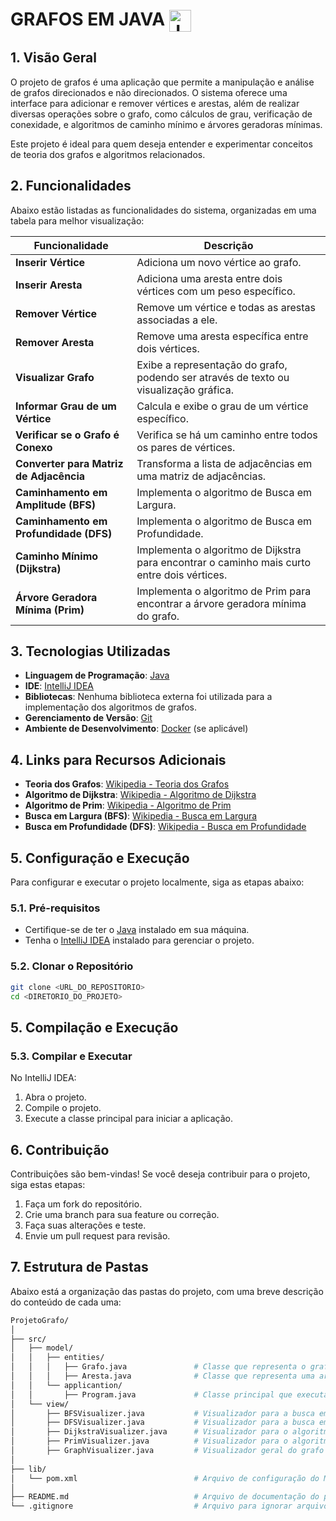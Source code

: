 # GRAFOS EM JAVA <img src="https://skillicons.dev/icons?i=java" alt="Java Icon" style="vertical-align: middle; height: 35px;"/>

## 1. Visão Geral

O projeto de grafos é uma aplicação que permite a manipulação e análise de grafos direcionados e não direcionados. O sistema oferece uma interface para adicionar e remover vértices e arestas, além de realizar diversas operações sobre o grafo, como cálculos de grau, verificação de conexidade, e algoritmos de caminho mínimo e árvores geradoras mínimas.

Este projeto é ideal para quem deseja entender e experimentar conceitos de teoria dos grafos e algoritmos relacionados.

## 2. Funcionalidades

Abaixo estão listadas as funcionalidades do sistema, organizadas em uma tabela para melhor visualização:

| Funcionalidade                           | Descrição                                                                                     |
|------------------------------------------|-----------------------------------------------------------------------------------------------|
| **Inserir Vértice**                      | Adiciona um novo vértice ao grafo.                                                             |
| **Inserir Aresta**                       | Adiciona uma aresta entre dois vértices com um peso específico.                               |
| **Remover Vértice**                      | Remove um vértice e todas as arestas associadas a ele.                                        |
| **Remover Aresta**                       | Remove uma aresta específica entre dois vértices.                                             |
| **Visualizar Grafo**                     | Exibe a representação do grafo, podendo ser através de texto ou visualização gráfica.          |
| **Informar Grau de um Vértice**          | Calcula e exibe o grau de um vértice específico.                                               |
| **Verificar se o Grafo é Conexo**        | Verifica se há um caminho entre todos os pares de vértices.                                    |
| **Converter para Matriz de Adjacência**  | Transforma a lista de adjacências em uma matriz de adjacências.                                |
| **Caminhamento em Amplitude (BFS)**      | Implementa o algoritmo de Busca em Largura.                                                   |
| **Caminhamento em Profundidade (DFS)**   | Implementa o algoritmo de Busca em Profundidade.                                              |
| **Caminho Mínimo (Dijkstra)**            | Implementa o algoritmo de Dijkstra para encontrar o caminho mais curto entre dois vértices.    |
| **Árvore Geradora Mínima (Prim)**        | Implementa o algoritmo de Prim para encontrar a árvore geradora mínima do grafo.              |

## 3. Tecnologias Utilizadas

- **Linguagem de Programação**: [Java](https://www.java.com/)
- **IDE**: [IntelliJ IDEA](https://www.jetbrains.com/idea/)
- **Bibliotecas**: Nenhuma biblioteca externa foi utilizada para a implementação dos algoritmos de grafos.
- **Gerenciamento de Versão**: [Git](https://git-scm.com/)
- **Ambiente de Desenvolvimento**: [Docker](https://www.docker.com/) (se aplicável)

## 4. Links para Recursos Adicionais

- **Teoria dos Grafos**: [Wikipedia - Teoria dos Grafos](https://pt.wikipedia.org/wiki/Teoria_dos_grafos)
- **Algoritmo de Dijkstra**: [Wikipedia - Algoritmo de Dijkstra](https://pt.wikipedia.org/wiki/Algoritmo_de_Dijkstra)
- **Algoritmo de Prim**: [Wikipedia - Algoritmo de Prim](https://pt.wikipedia.org/wiki/Algoritmo_de_Prim)
- **Busca em Largura (BFS)**: [Wikipedia - Busca em Largura](https://pt.wikipedia.org/wiki/Busca_em_largura)
- **Busca em Profundidade (DFS)**: [Wikipedia - Busca em Profundidade](https://pt.wikipedia.org/wiki/Busca_em_profundidade)

## 5. Configuração e Execução

Para configurar e executar o projeto localmente, siga as etapas abaixo:

### 5.1. Pré-requisitos

- Certifique-se de ter o [Java](https://www.java.com/) instalado em sua máquina.
- Tenha o [IntelliJ IDEA](https://www.jetbrains.com/idea/) instalado para gerenciar o projeto.

### 5.2. Clonar o Repositório

```bash
git clone <URL_DO_REPOSITORIO>
cd <DIRETORIO_DO_PROJETO>
```
## 5. Compilação e Execução

### 5.3. Compilar e Executar

No IntelliJ IDEA:

1. Abra o projeto.
2. Compile o projeto.
3. Execute a classe principal para iniciar a aplicação.

## 6. Contribuição

Contribuições são bem-vindas! Se você deseja contribuir para o projeto, siga estas etapas:

1. Faça um fork do repositório.
2. Crie uma branch para sua feature ou correção.
3. Faça suas alterações e teste.
4. Envie um pull request para revisão.

## 7. Estrutura de Pastas

Abaixo está a organização das pastas do projeto, com uma breve descrição do conteúdo de cada uma:

```bash
ProjetoGrafo/
│
├── src/
│   ├── model/
│   │   ├── entities/
│   │   │   ├── Grafo.java               # Classe que representa o grafo
│   │   │   ├── Aresta.java              # Classe que representa uma aresta no grafo
│   │   └── applicantion/
│   │       ├── Program.java             # Classe principal que executa a aplicação
│   └── view/
│       ├── BFSVisualizer.java           # Visualizador para a busca em largura (BFS)
│       ├── DFSVisualizer.java           # Visualizador para a busca em profundidade (DFS)
│       ├── DijkstraVisualizer.java      # Visualizador para o algoritmo de Dijkstra
│       ├── PrimVisualizer.java          # Visualizador para o algoritmo de Prim
│       ├── GraphVisualizer.java         # Visualizador geral do grafo
│
├── lib/
│   └── pom.xml                          # Arquivo de configuração do Maven
│
├── README.md                            # Arquivo de documentação do projeto
└── .gitignore                           # Arquivo para ignorar arquivos desnecessários no Git

```

